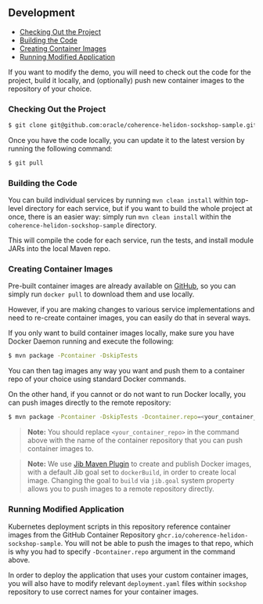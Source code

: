 ## Development

* [Checking Out the Project](#checking-out-the-project)
* [Building the Code](#building-the-code)
* [Creating Container Images](#creating-container-images)
* [Running Modified Application](#running-modified-application)

If you want to modify the demo, you will need to check out the code for the project, build it
locally, and (optionally) push new container images to the repository of your choice.

### Checking Out the Project


```bash
$ git clone git@github.com:oracle/coherence-helidon-sockshop-sample.git
```

Once you have the code locally, you can update it to the latest version by running the
following command:

```bash
$ git pull
```

### Building the Code

You can build individual services by running `mvn clean install` within top-level directory
for each service, but if you want to build the whole project at once, there is an easier
way: simply run `mvn clean install` within the `coherence-helidon-sockshop-sample` directory.

This will compile the code for each service, run the tests, and install module JARs into
the local Maven repo.

### Creating Container Images

Pre-built container images are already available on [GitHub](https://github.com/orgs/oracle/packages),
so you can simply run `docker pull` to download them and use locally.

However, if you are making changes to various service implementations and need to re-create
container images, you can easily do that in several ways.

If you only want to build container images locally, make sure you have Docker Daemon
running and execute the following:

```bash
$ mvn package -Pcontainer -DskipTests
```

You can then tag images any way you want and push them to a container repo of your choice
using standard Docker commands.

On the other hand, if you cannot or do not want to run Docker locally, you can push images
directly to the remote repository:

```bash
$ mvn package -Pcontainer -DskipTests -Dcontainer.repo=<your_container_repo> -Djib.goal=build
```

> **Note:** You should replace `<your_container_repo>` in the command above with the name of the
> container repository that you can push container images to.

> **Note:** We use [Jib Maven Plugin](https://github.com/GoogleContainerTools/jib) to create and publish
> Docker images, with a default Jib goal set to `dockerBuild`, in order to create local image.
> Changing the goal to `build` via `jib.goal` system property allows you to push images to a
> remote repository directly.

### Running Modified Application

Kubernetes deployment scripts in this repository reference container images from the GitHub
Container Repository `ghcr.io/coherence-helidon-sockshop-sample`. You will not be able to push the images to that repo,
which is why you had to specify `-Dcontainer.repo` argument in the command above.

In order to deploy the application that uses your custom container images, you will also have to modify
relevant `deployment.yaml` files within `sockshop` repository to use correct names for your
container images.


